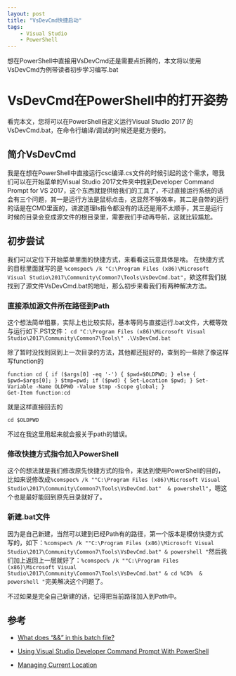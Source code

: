 ```yaml
---
layout: post
title: "VsDevCmd快捷启动"
tags:
    - Visual Studio
    - PowerShell
---
```


想在PowerShell中直接用VsDevCmd还是需要点折腾的，本文将以使用VsDevCmd为例带读者初步学习编写.bat

<!--more-->

# VsDevCmd在PowerShell中的打开姿势

看完本文，您将可以在PowerShell自定义运行Visual Studio 2017 的VsDevCmd.bat，在命令行编译/调试的时候还是挺方便的。


## 简介VsDevCmd

我是在想在PowerShell中直接运行csc编译.cs文件的时候引起的这个需求，嗯我们可以在开始菜单的Visual Studio 2017文件夹中找到Developer Command Prompt for VS 2017，这个东西就提供给我们的工具了，不过直接运行系统的话会有三个问题，其一是运行方法是鼠标点击，这显然不够效率，其二是自带的运行的话是在CMD里面的，讲波道理ls指令都没有的话还是用不太顺手，其三是运行时候的目录会变成源文件的根目录里，需要我们手动再导航，这就比较尴尬。


## 初步尝试
我们可以定位下开始菜单里面的快捷方式，来看看这玩意具体是啥。
在快捷方式的目标里面就写的是 `%comspec% /k "C:\Program Files (x86)\Microsoft Visual Studio\2017\Community\Common7\Tools\VsDevCmd.bat"`，欸这样我们就找到了源文件VsDevCmd.bat的地址，那么初步来看我们有两种解决方法。
### 直接添加源文件所在路径到Path 
这个想法简单粗暴，实际上也比较实际，基本等同与直接运行.bat文件，大概等效与运行如下.PS1文件：
`cd "C:\Program Files (x86)\Microsoft Visual Studio\2017\Community\Common7\Tools\"
.\VsDevCmd.bat`

除了暂时没找到回到上一次目录的方法，其他都还挺好的，查到的一些除了像这样写function的
```
function cd { if ($args[0] -eq '-') { $pwd=$OLDPWD; } else { $pwd=$args[0]; } $tmp=pwd; if ($pwd) { Set-Location $pwd; } Set-Variable -Name OLDPWD -Value $tmp -Scope global; }
Get-Item function:cd
```
就是这样直接回去的
```
cd $OLDPWD
```

不过在我这里用起来就会报关于path的错误。

### 修改快捷方式指令加入PowerShell

这个的想法就是我们修改原先快捷方式的指令，来达到使用PowerShell的目的，比如来说修改成`%comspec% /k ""C:\Program Files (x86)\Microsoft Visual Studio\2017\Community\Common7\Tools\VsDevCmd.bat"  & powershell"`，嗯这个也是最好能回到原先目录就好了。

### 新建.bat文件

因为是自己新建，当然可以建到已经Path有的路径，第一个版本是模仿快捷方式写的，如下：`%comspec% /k ""C:\Program Files (x86)\Microsoft Visual Studio\2017\Community\Common7\Tools\VsDevCmd.bat" & powershell "`然后我们加上返回上一层就好了：`%comspec% /k ""C:\Program Files (x86)\Microsoft Visual Studio\2017\Community\Common7\Tools\VsDevCmd.bat" & cd %CD%  & powershell "`完美解决这个问题了。

不过如果是完全自己新建的话，记得把当前路径加入到Path中。

## 参考
+ [What does “&&” in this batch file?](https://stackoverflow.com/questions/28889954/what-does-in-this-batch-file)

+ [Using Visual Studio Developer Command Prompt With PowerShell](https://www.gurustop.net/blog/2014/02/01/using-visual-studio-developer-command-prompt-with-powershell/)

+ [Managing Current Location](https://msdn.microsoft.com/en-us/powershell/scripting/getting-started/cookbooks/managing-current-location)

